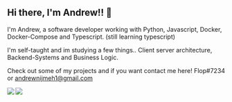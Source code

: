 ## Hi there, I'm Andrew!! 👋

I'm Andrew, a software developer working with Python, Javascript, Docker, Docker-Compose and  Typescript. (still learning typescript)

I'm self-taught and im studying a few things.. Client server architecture, Backend-Systems and Business Logic.

Check out some of my projects and if you want contact me here! Flop#7234 or andrewnijmeh1@gmail.com

<img align="left" src="https://github-readme-stats.vercel.app/api?username=andrewnijmeh&count_private=true&line_height=21&show_icons=true&hide_border=true"/>
<img align="left" src="https://github-readme-stats.vercel.app/api/top-langs/?username=andrewnijmeh&layout=compact&card_width=250&hide_border=true"/>

